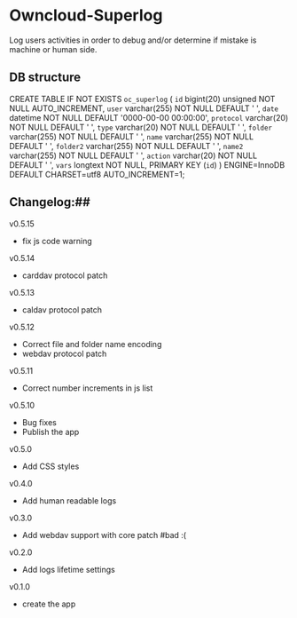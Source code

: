 Owncloud-Superlog
=================

Log users activities in order to debug and/or determine if mistake is machine or human side.

## DB structure ##
CREATE TABLE IF NOT EXISTS `oc_superlog` (
  `id` bigint(20) unsigned NOT NULL AUTO_INCREMENT,
  `user` varchar(255) NOT NULL DEFAULT ' ',
  `date` datetime NOT NULL DEFAULT '0000-00-00 00:00:00',
  `protocol` varchar(20) NOT NULL DEFAULT ' ',
  `type` varchar(20) NOT NULL DEFAULT ' ',
  `folder` varchar(255) NOT NULL DEFAULT ' ',
  `name` varchar(255) NOT NULL DEFAULT ' ',
  `folder2` varchar(255) NOT NULL DEFAULT ' ',
  `name2` varchar(255) NOT NULL DEFAULT ' ',
  `action` varchar(20) NOT NULL DEFAULT ' ',
  `vars` longtext NOT NULL,
  PRIMARY KEY (`id`)
) ENGINE=InnoDB  DEFAULT CHARSET=utf8 AUTO_INCREMENT=1;

## Changelog:##

v0.5.15
* fix js code warning

v0.5.14
* carddav protocol patch

v0.5.13
* caldav protocol patch

v0.5.12
* Correct file and folder name encoding
* webdav protocol patch

v0.5.11
* Correct number increments in js list

v0.5.10
* Bug fixes
* Publish the app

v0.5.0
* Add CSS styles

v0.4.0
* Add human readable logs

v0.3.0
* Add webdav support with core patch #bad :(

v0.2.0
* Add logs lifetime settings

v0.1.0
* create the app
